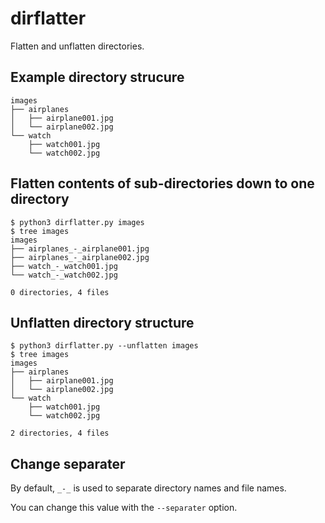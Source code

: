 # dirflatter

Flatten and unflatten directories.

## Example directory strucure

```
images
├── airplanes
│   ├── airplane001.jpg
│   └── airplane002.jpg
└── watch
    ├── watch001.jpg
    └── watch002.jpg
```

## Flatten contents of sub-directories down to one directory

```
$ python3 dirflatter.py images
$ tree images
images
├── airplanes_-_airplane001.jpg
├── airplanes_-_airplane002.jpg
├── watch_-_watch001.jpg
└── watch_-_watch002.jpg

0 directories, 4 files
```

## Unflatten directory structure

```
$ python3 dirflatter.py --unflatten images
$ tree images
images
├── airplanes
│   ├── airplane001.jpg
│   └── airplane002.jpg
└── watch
    ├── watch001.jpg
    └── watch002.jpg

2 directories, 4 files
```

## Change separater

By default, `_-_` is used to separate directory names and file names.

You can change this value with the `--separater` option.
